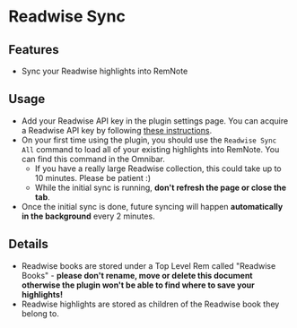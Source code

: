 # Readwise Sync

## Features

- Sync your Readwise highlights into RemNote

## Usage

- Add your Readwise API key in the plugin settings page. You can acquire a Readwise API key by following [these instructions](https://readwise.io/access_token).
- On your first time using the plugin, you should use the `Readwise Sync All` command to load all of your existing highlights into RemNote. You can find this command in the Omnibar.
  - If you have a really large Readwise collection, this could take up to 10 minutes. Please be patient :)
  - While the initial sync is running, **don't refresh the page or close the tab**.
- Once the initial sync is done, future syncing will happen **automatically in the background** every 2 minutes.

## Details

- Readwise books are stored under a Top Level Rem called "Readwise Books" - **please don't rename, move or delete this document otherwise the plugin won't be able to find where to save your highlights!**
- Readwise highlights are stored as children of the Readwise book they belong to.
